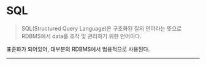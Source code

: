 # SQL

> SQL(Structured Query Language)은 구조화된 질의 언어라는 뜻으로 RDBMS에서 data를 조작 및 관리하기 위한 언어이다.

표준화가 되어있어, 대부분의 RDBMS에서 범용적으로 사용된다.

---
